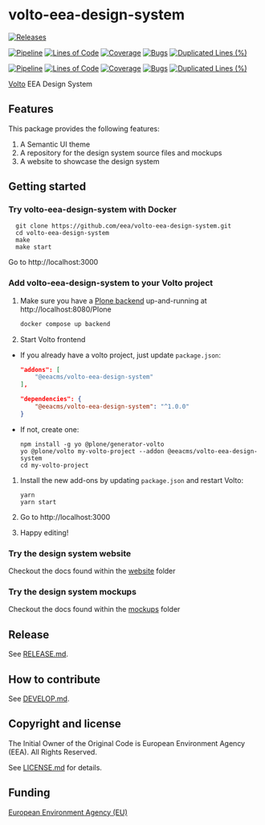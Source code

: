 # volto-eea-design-system

[![Releases](https://img.shields.io/github/v/release/eea/volto-eea-design-system)](https://github.com/eea/volto-eea-design-system/releases)

[![Pipeline](https://ci.eionet.europa.eu/buildStatus/icon?job=volto-addons%2Fvolto-eea-design-system%2Fmaster&subject=master)](https://ci.eionet.europa.eu/view/Github/job/volto-addons/job/volto-eea-design-system/job/master/display/redirect)
[![Lines of Code](https://sonarqube.eea.europa.eu/api/project_badges/measure?project=volto-eea-design-system-master&metric=ncloc)](https://sonarqube.eea.europa.eu/dashboard?id=volto-eea-design-system-master)
[![Coverage](https://sonarqube.eea.europa.eu/api/project_badges/measure?project=volto-eea-design-system-master&metric=coverage)](https://sonarqube.eea.europa.eu/dashboard?id=volto-eea-design-system-master)
[![Bugs](https://sonarqube.eea.europa.eu/api/project_badges/measure?project=volto-eea-design-system-master&metric=bugs)](https://sonarqube.eea.europa.eu/dashboard?id=volto-eea-design-system-master)
[![Duplicated Lines (%)](https://sonarqube.eea.europa.eu/api/project_badges/measure?project=volto-eea-design-system-master&metric=duplicated_lines_density)](https://sonarqube.eea.europa.eu/dashboard?id=volto-eea-design-system-master)

[![Pipeline](https://ci.eionet.europa.eu/buildStatus/icon?job=volto-addons%2Fvolto-eea-design-system%2Fdevelop&subject=develop)](https://ci.eionet.europa.eu/view/Github/job/volto-addons/job/volto-eea-design-system/job/develop/display/redirect)
[![Lines of Code](https://sonarqube.eea.europa.eu/api/project_badges/measure?project=volto-eea-design-system-develop&metric=ncloc)](https://sonarqube.eea.europa.eu/dashboard?id=volto-eea-design-system-develop)
[![Coverage](https://sonarqube.eea.europa.eu/api/project_badges/measure?project=volto-eea-design-system-develop&metric=coverage)](https://sonarqube.eea.europa.eu/dashboard?id=volto-eea-design-system-develop)
[![Bugs](https://sonarqube.eea.europa.eu/api/project_badges/measure?project=volto-eea-design-system-develop&metric=bugs)](https://sonarqube.eea.europa.eu/dashboard?id=volto-eea-design-system-develop)
[![Duplicated Lines (%)](https://sonarqube.eea.europa.eu/api/project_badges/measure?project=volto-eea-design-system-develop&metric=duplicated_lines_density)](https://sonarqube.eea.europa.eu/dashboard?id=volto-eea-design-system-develop)


[Volto](https://github.com/plone/volto) EEA Design System

## Features

This package provides the following features:

1. A Semantic UI theme
2. A repository for the design system source files and mockups
3. A website to showcase the design system

## Getting started

### Try volto-eea-design-system with Docker

      git clone https://github.com/eea/volto-eea-design-system.git
      cd volto-eea-design-system
      make
      make start

Go to http://localhost:3000

### Add volto-eea-design-system to your Volto project

1. Make sure you have a [Plone backend](https://plone.org/download) up-and-running at http://localhost:8080/Plone

   ```Bash
   docker compose up backend
   ```

1. Start Volto frontend

- If you already have a volto project, just update `package.json`:

  ```JSON
  "addons": [
      "@eeacms/volto-eea-design-system"
  ],

  "dependencies": {
      "@eeacms/volto-eea-design-system": "^1.0.0"
  }
  ```

- If not, create one:

  ```
  npm install -g yo @plone/generator-volto
  yo @plone/volto my-volto-project --addon @eeacms/volto-eea-design-system
  cd my-volto-project
  ```

1. Install the new add-ons by updating `package.json` and restart Volto:

   ```
   yarn
   yarn start
   ```

2. Go to http://localhost:3000

3. Happy editing!

### Try the design system website

Checkout the docs found within the [website](https://github.com/eea/volto-eea-design-system/blob/develop/website/README.md) folder

### Try the design system mockups

Checkout the docs found within the [mockups](https://github.com/eea/volto-eea-design-system/blob/develop/mockups/README.md) folder

## Release

See [RELEASE.md](https://github.com/eea/volto-eea-design-system/blob/master/RELEASE.md).

## How to contribute

See [DEVELOP.md](https://github.com/eea/volto-eea-design-system/blob/develop/DEVELOP.md).

## Copyright and license

The Initial Owner of the Original Code is European Environment Agency (EEA).
All Rights Reserved.

See [LICENSE.md](https://github.com/eea/volto-eea-design-system/blob/develop/LICENSE.md) for details.

## Funding

[European Environment Agency (EU)](http://eea.europa.eu)
